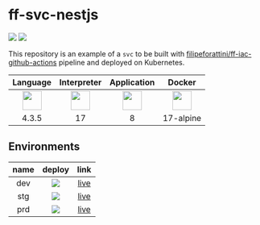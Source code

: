 # ff-svc-nestjs
 ![](https://github.com/filipeforattini/ff-svc-nestjs/actions/workflows/pipeline.yml/badge.svg) ![](https://img.shields.io/badge/%20%20%F0%9F%93%A6%F0%9F%9A%80-semantic--release-e10079.svg)

This repository is an example of a `svc` to be built with [filipeforattini/ff-iac-github-actions](https://github.com/filipeforattini/ff-iac-github-actions) pipeline and deployed on Kubernetes.

| Language | Interpreter | Application | Docker |
|:---:|:---:|:---:|:---:|
| <img src="https://raw.githubusercontent.com/simple-icons/simple-icons/develop/icons/typescript.svg" height="38"> | <img src="https://raw.githubusercontent.com/simple-icons/simple-icons/develop/icons/nodedotjs.svg" height="38"> | <img src="https://raw.githubusercontent.com/simple-icons/simple-icons/develop/icons/nestjs.svg" height="38"> | <img src="https://raw.githubusercontent.com/simple-icons/simple-icons/develop/icons/nodedotjs.svg" height="38"> |
| 4.3.5	| 17 | 8 | 17-alpine |

## Environments

| name | deploy | link |
|:---:|:---:|:---:|
| dev | ![](https://img.shields.io/github/deployments/filipeforattini/ff-svc-nestjs/dev?label=deploy) | [live](https://ff-app-nestjs.dev.forattini.app/) |
| stg | ![](https://img.shields.io/github/deployments/filipeforattini/ff-svc-nestjs/stg?label=deploy) | [live](https://ff-app-nestjs.stg.forattini.app/) |
| prd | ![](https://img.shields.io/github/deployments/filipeforattini/ff-svc-nestjs/prd?label=deploy) | [live](https://ff-app-nestjs.prd.forattini.app/) |

